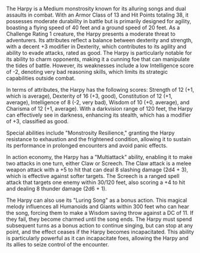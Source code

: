 The Harpy is a Medium monstrosity known for its alluring songs and dual assaults in combat. With an Armor Class of 13 and Hit Points totaling 38, it possesses moderate durability in battle but is primarily designed for agility, boasting a flying speed of 40 feet and a ground speed of 20 feet. As a Challenge Rating 1 creature, the Harpy presents a moderate threat to adventurers. Its attributes reflect a balance between dexterity and strength, with a decent +3 modifier in Dexterity, which contributes to its agility and ability to evade attacks, rated as good. The Harpy is particularly notable for its ability to charm opponents, making it a cunning foe that can manipulate the tides of battle. However, its weaknesses include a low Intelligence score of -2, denoting very bad reasoning skills, which limits its strategic capabilities outside combat.

In terms of attributes, the Harpy has the following scores: Strength of 12 (+1, which is average), Dexterity of 16 (+3, good), Constitution of 12 (+1, average), Intelligence of 8 (-2, very bad), Wisdom of 10 (+0, average), and Charisma of 12 (+1, average). With a darkvision range of 120 feet, the Harpy can effectively see in darkness, enhancing its stealth, which has a modifier of +3, classified as good.

Special abilities include "Monstrosity Resilience," granting the Harpy resistance to exhaustion and the frightened condition, allowing it to sustain its performance in prolonged encounters and avoid panic effects.

In action economy, the Harpy has a "Multiattack" ability, enabling it to make two attacks in one turn, either Claw or Screech. The Claw attack is a melee weapon attack with a +5 to hit that can deal 8 slashing damage (2d4 + 3), which is effective against softer targets. The Screech is a ranged spell attack that targets one enemy within 30/120 feet, also scoring a +4 to hit and dealing 8 thunder damage (2d6 + 1). 

The Harpy can also use its "Luring Song" as a bonus action. This magical melody influences all Humanoids and Giants within 300 feet who can hear the song, forcing them to make a Wisdom saving throw against a DC of 11. If they fail, they become charmed until the song ends. The Harpy must spend subsequent turns as a bonus action to continue singing, but can stop at any point, and the effect ceases if the Harpy becomes incapacitated. This ability is particularly powerful as it can incapacitate foes, allowing the Harpy and its allies to seize control of the encounter.